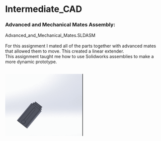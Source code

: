 # Intermediate_CAD

### Advanced and Mechanical Mates Assembly:
Advanced_and_Mechanical_Mates.SLDASM <br /> 
<br />
For this assignment I mated all of the parts together with advanced mates that allowed them to move. This created a linear extender.<br />
This assignment taught me how to use Solidworks assemblies to make a more dynamic prototype.<br />
<br />



  <IMG SRC="Images/ezgif.com-gif-maker (1).gif"  width="250" height="200">
